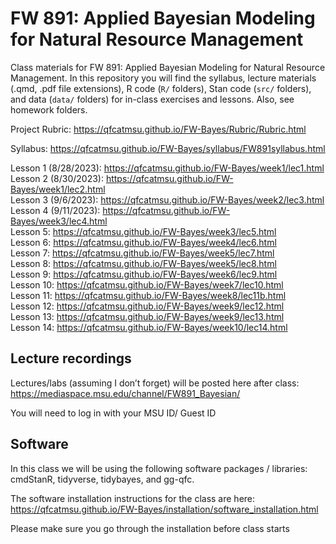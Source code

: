 # FW 891: Applied Bayesian Modeling for Natural Resource Management

Class materials for FW 891: Applied Bayesian Modeling for Natural
Resource Management. In this repository you will find the syllabus,
lecture materials (.qmd, .pdf file extensions), R code (`R/` folders),
Stan code (`src/` folders), and data (`data/` folders) for in-class
exercises and lessons. Also, see homework folders.

Project Rubric: <https://qfcatmsu.github.io/FW-Bayes/Rubric/Rubric.html>

Syllabus:
<https://qfcatmsu.github.io/FW-Bayes/syllabus/FW891syllabus.html>

Lesson 1 (8/28/2023):
<https://qfcatmsu.github.io/FW-Bayes/week1/lec1.html>  
Lesson 2 (8/30/2023):
<https://qfcatmsu.github.io/FW-Bayes/week1/lec2.html>  
Lesson 3 (9/6/2023):
<https://qfcatmsu.github.io/FW-Bayes/week2/lec3.html>  
Lesson 4 (9/11/2023):
<https://qfcatmsu.github.io/FW-Bayes/week3/lec4.html>  
Lesson 5: <https://qfcatmsu.github.io/FW-Bayes/week3/lec5.html><br>
Lesson 6: <https://qfcatmsu.github.io/FW-Bayes/week4/lec6.html><br>
Lesson 7: <https://qfcatmsu.github.io/FW-Bayes/week5/lec7.html><br>
Lesson 8: <https://qfcatmsu.github.io/FW-Bayes/week5/lec8.html><br>
Lesson 9: <https://qfcatmsu.github.io/FW-Bayes/week6/lec9.html><br>
Lesson 10: <https://qfcatmsu.github.io/FW-Bayes/week7/lec10.html><br>
Lesson 11: <https://qfcatmsu.github.io/FW-Bayes/week8/lec11b.html><br>
Lesson 12: <https://qfcatmsu.github.io/FW-Bayes/week9/lec12.html><br>
Lesson 13: <https://qfcatmsu.github.io/FW-Bayes/week9/lec13.html><br>
Lesson 14: <https://qfcatmsu.github.io/FW-Bayes/week10/lec14.html>  

## Lecture recordings

Lectures/labs (assuming I don’t forget) will be posted here after
class:  
<https://mediaspace.msu.edu/channel/FW891_Bayesian/>  
  
You will need to log in with your MSU ID/ Guest ID

## Software

In this class we will be using the following software packages /
libraries: cmdStanR, tidyverse, tidybayes, and gg-qfc.

The software installation instructions for the class are here:  
<a
href="https://qfcatmsu.github.io/FW-Bayes/installation/software_installation.html"
target="_blank">https://qfcatmsu.github.io/FW-Bayes/installation/software_installation.html</a>

Please make sure you go through the installation before class starts
